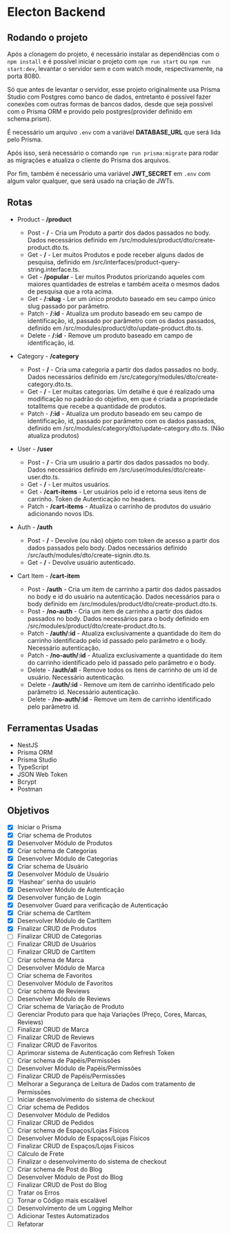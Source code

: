 # Electon Backend

## Rodando o projeto

Após a clonagem do projeto, é necessário instalar as dependências com o `npm install` e é possível iniciar o projeto com `npm run start` ou `npm run start:dev`, levantar o servidor sem e com watch mode, respectivamente, na porta 8080.

Só que antes de levantar o servidor, esse projeto originalmente usa Prisma Studio com Postgres como banco de dados, entretanto é possível fazer conexões com outras formas de bancos dados, desde que seja possível com o Prisma ORM e provido pelo postgres(provider definido em schema.prism).

É necessário um arquivo `.env` com a variável **DATABASE_URL** que será lida pelo Prisma.

Após isso, será necessário o comando `npm run prisma:migrate` para rodar as migrações e atualiza o cliente do Prisma dos arquivos.

Por fim, também é necessário uma variável **JWT_SECRET** em `.env` com algum valor qualquer, que será usado na criação de JWTs.

## Rotas

- Product - **/product**

  - Post - **/** - Cria um Produto a partir dos dados passados no body. Dados necessários definido em /src/modules/product/dto/create-product.dto.ts.
  - Get - **/** - Ler muitos Produtos e pode receber alguns dados de pesquisa, definido em /src/interfaces/product-query-string.interface.ts.
  - Get - **/popular** - Ler muitos Produtos priorizando aqueles com maiores quantidades de estrelas e também aceita o mesmos dados de pesquisa que a rota acima.
  - Get - **/:slug** - Ler um único produto baseado em seu campo único slug passado por parâmetro.
  - Patch - **/:id** - Atualiza um produto baseado em seu campo de identificação, id, passado por parâmetro com os dados passados, definido em /src/modules/product/dto/update-product.dto.ts.
  - Delete - **/:id** - Remove um produto baseado em campo de identificação, id.

- Category - **/category**

  - Post - **/** - Cria uma categoria a partir dos dados passados no body. Dados necessários definido em /src/category/modules/dto/create-category.dto.ts.
  - Get - **/** - Ler muitas categorias. Um detalhe é que é realizado uma modificação no padrão do objetivo, em que é criada a propriedade totalItems que recebe a quantidade de produtos.
  - Patch - **/:id** - Atualiza um produto baseado em seu campo de identificação, id, passado por parâmetro com os dados passados, definido em /src/modules/category/dto/update-category.dto.ts. (Não atualiza produtos)

- User - **/user**

  - Post - **/** - Cria um usuário a partir dos dados passados no body. Dados necessários definido em /src/user/modules/dto/create-user.dto.ts.
  - Get - **/** - Ler muitos usuários.
  - Get - **/cart-items** - Ler usuários pelo id e retorna seus itens de carrinho. Token de Autenticação no headers.
  - Patch - **/cart-items** - Atualiza o carrinho de produtos do usuário adicionando novos IDs.

- Auth - **/auth**

  - Post - **/** - Devolve (ou não) objeto com token de acesso a partir dos dados passados pelo body. Dados necessários definido /src/auth/modules/dto/create-signin.dto.ts.
  - Get - **/** - Devolve usuário autenticado.

- Cart Item - **/cart-item**

  - Post - **/auth** - Cria um item de carrinho a partir dos dados passados no body e id do usuário na autenticação. Dados necessários para o body definido em /src/modules/product/dto/create-product.dto.ts.
  - Post - **/no-auth** - Cria um item de carrinho a partir dos dados passados no body. Dados necessários para o body definido em /src/modules/product/dto/create-product.dto.ts.
  - Patch - **/auth/:id** - Atualiza exclusivamente a quantidade do item do carrinho identificado pelo id passado pelo parâmetro e o body. Necessário autenticação.
  - Patch - **/no-auth/:id** - Atualiza exclusivamente a quantidade do item do carrinho identificado pelo id passado pelo parâmetro e o body.
  - Delete - **/auth/all** - Remove todos os itens de carrinho de um id de usuário. Necessário autenticação.
  - Delete - **/auth/:id** - Remove um item de carrinho identificado pelo parâmetro id. Necessário autenticação.
  - Delete - **/no-auth/:id** - Remove um item de carrinho identificado pelo parâmetro id.

## Ferramentas Usadas

- NestJS
- Prisma ORM
- Prisma Studio
- TypeScript
- JSON Web Token
- Bcrypt
- Postman

## Objetivos

- [x] Iniciar o Prisma
- [x] Criar schema de Produtos
- [x] Desenvolver Módulo de Produtos
- [x] Criar schema de Categorias
- [x] Desenvolver Módulo de Categorias
- [x] Criar schema de Usuário
- [x] Desenvolver Módulo de Usuário
- [x] 'Hashear' senha do usuário
- [x] Desenvolver Módulo de Autenticação
- [x] Desenvolver função de Login
- [x] Desenvolver Guard para verificação de Autenticação
- [x] Criar schema de CartItem
- [x] Desenvolver Módulo de CartItem
- [x] Finalizar CRUD de Produtos
- [ ] Finalizar CRUD de Categorias
- [ ] Finalizar CRUD de Usuários
- [ ] Finalizar CRUD de CartItem
- [ ] Criar schema de Marca
- [ ] Desenvolver Módulo de Marca
- [ ] Criar schema de Favoritos
- [ ] Desenvolver Módulo de Favoritos
- [ ] Criar schema de Reviews
- [ ] Desenvolver Módulo de Reviews
- [ ] Criar schema de Variação de Produto
- [ ] Gerenciar Produto para que haja Variações (Preço, Cores, Marcas, Reviews)
- [ ] Finalizar CRUD de Marca
- [ ] Finalizar CRUD de Reviews
- [ ] Finalizar CRUD de Favoritos
- [ ] Aprimorar sistema de Autenticação com Refresh Token
- [ ] Criar schema de Papéis/Permissões
- [ ] Desenvolver Módulo de Papéis/Permissões
- [ ] Finalizar CRUD de Papéis/Permissões
- [ ] Melhorar a Segurança de Leitura de Dados com tratamento de Permissões
- [ ] Iniciar desenvolvimento do sistema de checkout
- [ ] Criar schema de Pedidos
- [ ] Desenvolver Módulo de Pedidos
- [ ] Finalizar CRUD de Pedidos
- [ ] Criar schema de Espaços/Lojas Físicos
- [ ] Desenvolver Módulo de Espaços/Lojas Físicos
- [ ] Finalizar CRUD de Espaços/Lojas Físicos
- [ ] Cálculo de Frete
- [ ] Finalizar o desenvolvimento do sistema de checkout
- [ ] Criar schema de Post do Blog
- [ ] Desenvolver Módulo de Post do Blog
- [ ] Finalizar CRUD de Post do Blog
- [ ] Tratar os Erros
- [ ] Tornar o Código mais escalável
- [ ] Desenvolvimento de um Logging Melhor
- [ ] Adicionar Testes Automatizados
- [ ] Refatorar
